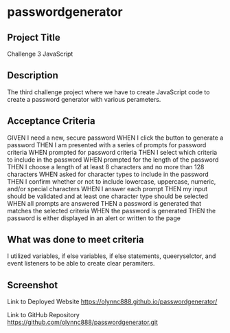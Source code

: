 # passwordgenerator

## Project Title
Challenge 3 JavaScript

## Description
The third challenge project where we have to create JavaScript code to create a password generator with various perameters.

## Acceptance Criteria
GIVEN I need a new, secure password WHEN I click the button to generate a password THEN I am presented with a series of prompts for password criteria WHEN prompted for password criteria THEN I select which criteria to include in the password WHEN prompted for the length of the password THEN I choose a length of at least 8 characters and no more than 128 characters WHEN asked for character types to include in the password THEN I confirm whether or not to include lowercase, uppercase, numeric, and/or special characters WHEN I answer each prompt THEN my input should be validated and at least one character type should be selected WHEN all prompts are answered THEN a password is generated that matches the selected criteria WHEN the password is generated THEN the password is either displayed in an alert or written to the page

## What was done to meet criteria
I utilized variables, if else variables, if else statements, queeryselctor, and event listeners to be able to create clear peramiters.

## Screenshot


Link to Deployed Website
https://olynnc888.github.io/passwordgenerator/

Link to GitHub Repository
https://github.com/olynnc888/passwordgenerator.git
